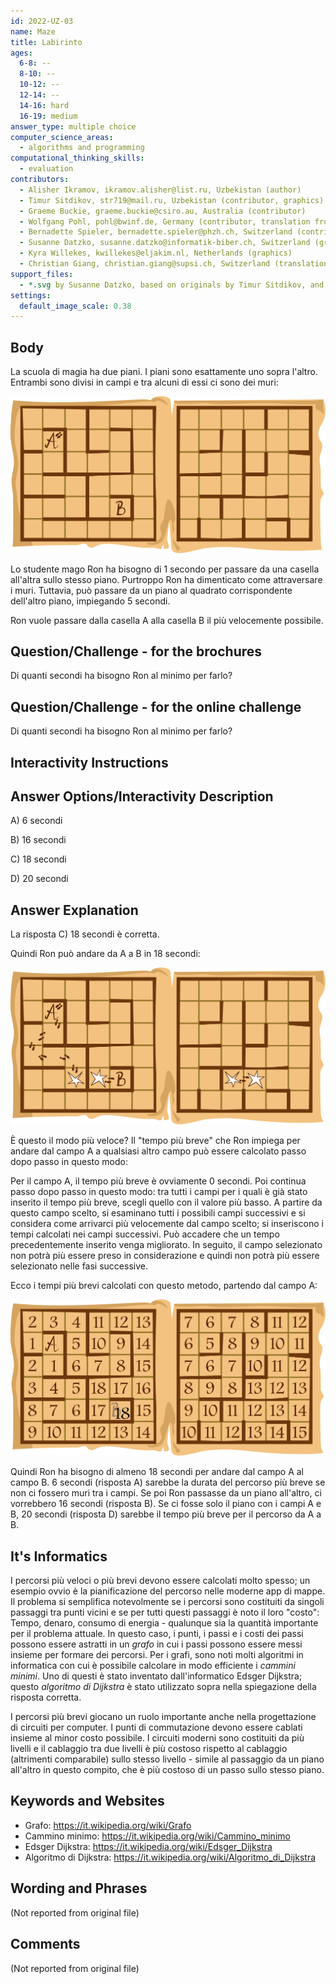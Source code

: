 ```yaml
---
id: 2022-UZ-03
name: Maze
title: Labirinto
ages:
  6-8: --
  8-10: --
  10-12: --
  12-14: --
  14-16: hard
  16-19: medium
answer_type: multiple choice
computer_science_areas:
  - algorithms and programming
computational_thinking_skills:
  - evaluation
contributors:
  - Alisher Ikramov, ikramov.alisher@list.ru, Uzbekistan (author)
  - Timur Sitdikov, str719@mail.ru, Uzbekistan (contributor, graphics)
  - Graeme Buckie, graeme.buckie@csiro.au, Australia (contributor)
  - Wolfgang Pohl, pohl@bwinf.de, Germany (contributor, translation from English into German)
  - Bernadette Spieler, bernadette.spieler@phzh.ch, Switzerland (contributor)
  - Susanne Datzko, susanne.datzko@informatik-biber.ch, Switzerland (graphics)
  - Kyra Willekes, kwillekes@eljakim.nl, Netherlands (graphics)
  - Christian Giang, christian.giang@supsi.ch, Switzerland (translation from German into Italian)  
support_files:
  - *.svg by Susanne Datzko, based on originals by Timur Sitdikov, and by Kyra Willekes
settings:
  default_image_scale: 0.38
---
```


[exp]: graphics/2022-UZ-03-explanation-compatible.svg "Spiegazione"
[tsk]: graphics/2022-UZ-03-taskbody.svg "I piani della Scuola Magica"
[sol]: graphics/2022-UZ-03-solution.svg "Piani con percorso della soluzione"

## Body

La scuola di magia ha due piani. I piani sono esattamente uno sopra l'altro. Entrambi sono divisi in campi e tra alcuni di essi ci sono dei muri:

![tsk]

Lo studente mago Ron ha bisogno di 1 secondo per passare da una casella all'altra sullo stesso piano. Purtroppo Ron ha dimenticato come attraversare i muri. Tuttavia, può passare da un piano al quadrato corrispondente dell'altro piano, impiegando 5 secondi.

Ron vuole passare dalla casella A alla casella B il più velocemente possibile.


## Question/Challenge - for the brochures

Di quanti secondi ha bisogno Ron al minimo per farlo?

## Question/Challenge - for the online challenge

Di quanti secondi ha bisogno Ron al minimo per farlo?

## Interactivity Instructions

<!-- empty -->

## Answer Options/Interactivity Description

A) 6 secondi

B) 16 secondi

C) 18 secondi

D) 20 secondi


## Answer Explanation

La risposta C) 18 secondi è corretta.

Quindi Ron può andare da A a B in 18 secondi:

![sol]

È questo il modo più veloce? Il "tempo più breve" che Ron impiega per andare dal campo A a qualsiasi altro campo può essere calcolato passo dopo passo in questo modo: 

Per il campo A, il tempo più breve è ovviamente 0 secondi. Poi continua passo dopo passo in questo modo: tra tutti i campi per i quali è già stato inserito il tempo più breve, scegli quello con il valore più basso. A partire da questo campo scelto, si esaminano tutti i possibili campi successivi e si considera come arrivarci più velocemente dal campo scelto; si inseriscono i tempi calcolati nei campi successivi. Può accadere che un tempo precedentemente inserito venga migliorato. In seguito, il campo selezionato non potrà più essere preso in considerazione e quindi non potrà più essere selezionato nelle fasi successive.

Ecco i tempi più brevi calcolati con questo metodo, partendo dal campo A: 

![exp]

Quindi Ron ha bisogno di almeno 18 secondi per andare dal campo A al campo B. 6 secondi (risposta A) sarebbe la durata del percorso più breve se non ci fossero muri tra i campi. Se poi Ron passasse da un piano all'altro, ci vorrebbero 16 secondi (risposta B). Se ci fosse solo il piano con i campi A e B, 20 secondi (risposta D) sarebbe il tempo più breve per il percorso da A a B.



## It's Informatics

I percorsi più veloci o più brevi devono essere calcolati molto spesso; un esempio ovvio è la pianificazione del percorso nelle moderne app di mappe. Il problema si semplifica notevolmente se i percorsi sono costituiti da singoli passaggi tra punti vicini e se per tutti questi passaggi è noto il loro "costo": Tempo, denaro, consumo di energia - qualunque sia la quantità importante per il problema attuale. In questo caso, i punti, i passi e i costi dei passi possono essere astratti in un _grafo_ in cui i passi possono essere messi insieme per formare dei percorsi. Per i grafi, sono noti molti algoritmi in informatica con cui è possibile calcolare in modo efficiente i _cammini minimi_. Uno di questi è stato inventato dall'informatico Edsger Dijkstra; questo _algoritmo di Dijkstra_ è stato utilizzato sopra nella spiegazione della risposta corretta.

I percorsi più brevi giocano un ruolo importante anche nella progettazione di circuiti per computer. I punti di commutazione devono essere cablati insieme al minor costo possibile. I circuiti moderni sono costituiti da più livelli e il cablaggio tra due livelli è più costoso rispetto al cablaggio (altrimenti comparabile) sullo stesso livello - simile al passaggio da un piano all'altro in questo compito, che è più costoso di un passo sullo stesso piano.


## Keywords and Websites

 - Grafo: https://it.wikipedia.org/wiki/Grafo
 - Cammino minimo: https://it.wikipedia.org/wiki/Cammino_minimo
 - Edsger Dijkstra: https://it.wikipedia.org/wiki/Edsger_Dijkstra
 - Algoritmo di Dijkstra: https://it.wikipedia.org/wiki/Algoritmo_di_Dijkstra


## Wording and Phrases

(Not reported from original file)


## Comments

(Not reported from original file)
